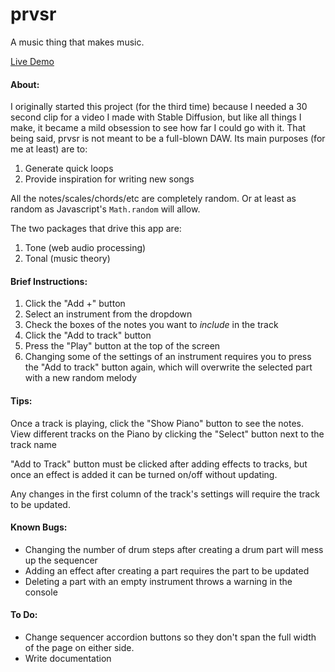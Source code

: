 # prvsr
A music thing that makes music.

[Live Demo](https://prvsr.pywkt.com)

#### About:
I originally started this project (for the third time) because I needed a 30 second clip for a video I made with Stable Diffusion, but like all things I make, it became a mild obsession to see how far I could go with it. That being said, prvsr is not meant to be a full-blown DAW. Its main purposes (for me at least) are to:
  1. Generate quick loops
  2. Provide inspiration for writing new songs

All the notes/scales/chords/etc are completely random. Or at least as random as Javascript's `Math.random` will allow.

The two packages that drive this app are:
  1. Tone (web audio processing)
  2. Tonal (music theory)

#### Brief Instructions:
  1. Click the "Add +" button
  2. Select an instrument from the dropdown
  3. Check the boxes of the notes you want to _include_ in the track
  4. Click the "Add to track" button
  5. Press the "Play" button at the top of the screen
  6. Changing some of the settings of an instrument requires you to press the "Add to track" button again, which will overwrite the selected part with a new random melody

#### Tips:
Once a track is playing, click the "Show Piano" button to see the notes. View different tracks on the Piano by clicking the "Select" button next to the track name

"Add to Track" button must be clicked after adding effects to tracks, but once an effect is added it can be turned on/off without updating.

Any changes in the first column of the track's settings will require the track to be updated.

#### Known Bugs:
  * Changing the number of drum steps after creating a drum part will mess up the sequencer
  * Adding an effect after creating a part requires the part to be updated
  * Deleting a part with an empty instrument throws a warning in the console

#### To Do:
  * Change sequencer accordion buttons so they don't span the full width of the page on either side.
  * Write documentation
